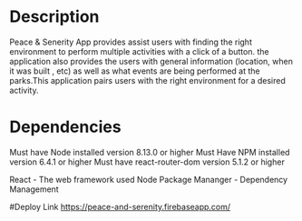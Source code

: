 # Description

Peace & Senerity App provides assist users with finding the right environment to perform multiple activities with a click of a button. the application also provides the users with general information (location, when it was built , etc) as well as what events are being performed at the parks.This application pairs users with the right environment for a desired activity.

# Dependencies
Must have Node installed version 8.13.0 or higher
Must Have NPM installed version 6.4.1 or higher 
Must have react-router-dom version 5.1.2 or higher

React - The web framework used
Node Package Mananger - Dependency Management

#Deploy Link
https://peace-and-serenity.firebaseapp.com/
